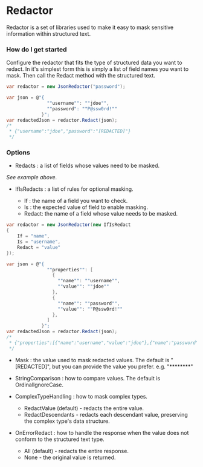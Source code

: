 # Redactor
Redactor is a set of libraries used to make it easy to mask sensitive information within structured text.

### How do I get started

Configure the redactor that fits the type of structured data you want to redact.  In it's simplest form this is simply a list of field names you want to mask.  Then call the Redact method with the structured text.

```csharp
var redactor = new JsonRedactor("password");

var json = @"{
               ""username"": ""jdoe"",
               ""password": ""P@ssw0rd!""
             }";
var redactedJson = redactor.Redact(json); 
/*
 * {"username":"jdoe","password":"[REDACTED]"}
 */
```

### Options

* Redacts : a list of fields whose values need to be masked.

_See example above._

* IfIsRedacts : a list of rules for optional masking.

  * If : the name of a field you want to check.
  * Is : the expected value of field to enable masking.
  * Redact: the name of a field whose value needs to be masked.

```csharp
var redactor = new JsonRedactor(new IfIsRedact 
{ 
    If = "name", 
    Is = "username", 
    Redact = "value" 
});

var json = @"{
               ""properties"": [
                 {
                   ""name"": ""username"",
                   ""value"": ""jdoe""
                 },
                 {
                   ""name"": ""password"",
                   ""value"": ""P@ssw0rd!""
                 },
               ]
             }";
var redactedJson = redactor.Redact(json);
/*
 * {"properties":[{"name":"username","value":"jdoe"},{"name":"password","value":"[REDACTED]"}}
 */
```

* Mask : the value used to mask redacted values.  The default is "[REDACTED]", but you can provide the value you prefer.  e.g. "********"

* StringComparison : how to compare values.  The default is OrdinalIgnoreCase.

* ComplexTypeHandling : how to mask complex types.
  * RedactValue (default) - redacts the entire value.
  * RedactDescendants - redacts each descendant value, preserving the complex type's data structure.

* OnErrorRedact : how to handle the response when the value does not conform to the structured text type.
  * All (default) - redacts the entire response.
  * None - the original value is returned.

